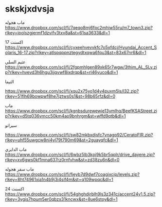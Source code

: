 # skskjxdvsja

ماب هجوله
https://www.dropbox.com/scl/fi/7qeqo8mj6fpc2mhiw55ru/m7_town3.zip?rlkey=ipolszgjermf1dzvifv3txv8a&st=61sa3633&dl=1



اكسنت 17
https://www.dropbox.com/scl/fi/cyxeehvevvkfc7o5xfdcj/Hyundai_Accent_Solaris_16-17.zip?rlkey=atlspqppnztegydtxqwa6fqu3&st=83x67nr6&dl=1



عثيم السلي
https://www.dropbox.com/scl/fi/2fgpmhlgen89xk65r7wgw/3thim_AL_SLy.zip?rlkey=hvevd3h6hgu3jjqvwf8ixdrqp&st=rl46yuco&dl=1


التيما

https://www.dropbox.com/scl/fi/xqu2x75yo1d4v4puxm5ls/l32.zip?rlkey=51flh69bowpwf8he7jztws0s1&st=98b65rfz&dl=0


ماب
https://www.dropbox.com/scl/fi/kgnbsdurewewie13ymlhq/BeefKSAStreet.zip?rlkey=d5tq036vmcc50km4ao9bnhrgm&st=wffd9qtb&dl=1



سيراتو

https://www.dropbox.com/scl/fi/sw82mkbxdjsfc7vnagp92/CeratoFIR.zip?rlkey=uhf55uwgcw8ni4yl79t790m69&st=2guayqfc&dl=1



ماب الدايري
https://www.dropbox.com/scl/fi/6wbz5lb3kpj9k5br5qplr/drive_dayere.zip?rlkey=xv6gws0kf1mna637rz0rnfvhw&st=zd38zu6n&dl=0



ماب سفر هجوله
https://www.dropbox.com/scl/fi/fjeyb7d9dwf7coagixcjp/levels.zip?rlkey=8ht74961xia1n4b9j3i4sif4m&st=q109wpqc&dl=1



اكسنت 24
https://www.dropbox.com/scl/fi/54ghghdjrblh9ls3z341c/accent24v1.5.zip?rlkey=3ygis7hpum5er0qbzx31kncwx&st=8ue6stoy&dl=1
